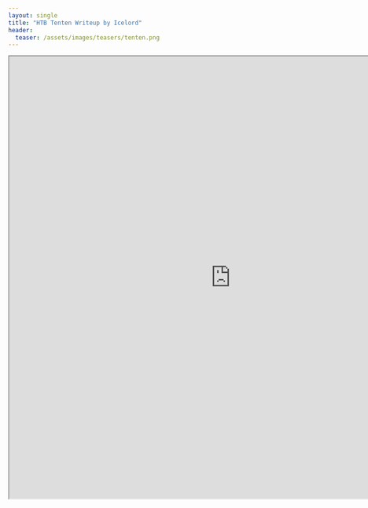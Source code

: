 ```yaml
---
layout: single
title: "HTB Tenten Writeup by Icelord"
header:
  teaser: /assets/images/teasers/tenten.png
---
```


<iframe height="900" src="https://drive.google.com/viewerng/viewer?embedded=true&amp;url=https://birdsarentrealctf.dev/content/icelord/tenten/Write_Up_Tenten.pdf" width="900"></iframe>
